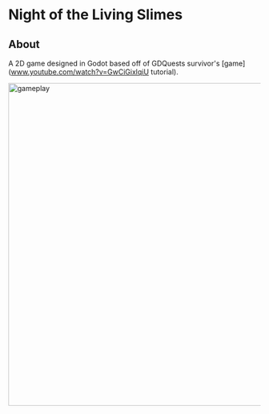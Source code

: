 # Night of the Living Slimes
## About
A 2D game designed in Godot based off of GDQuests survivor's [game](www.youtube.com/watch?v=GwCiGixlqiU tutorial).

<img width="903" height="646" alt="gameplay" src="https://github.com/user-attachments/assets/a12f28c0-b1b0-4732-835c-9cb1176104e6" />



